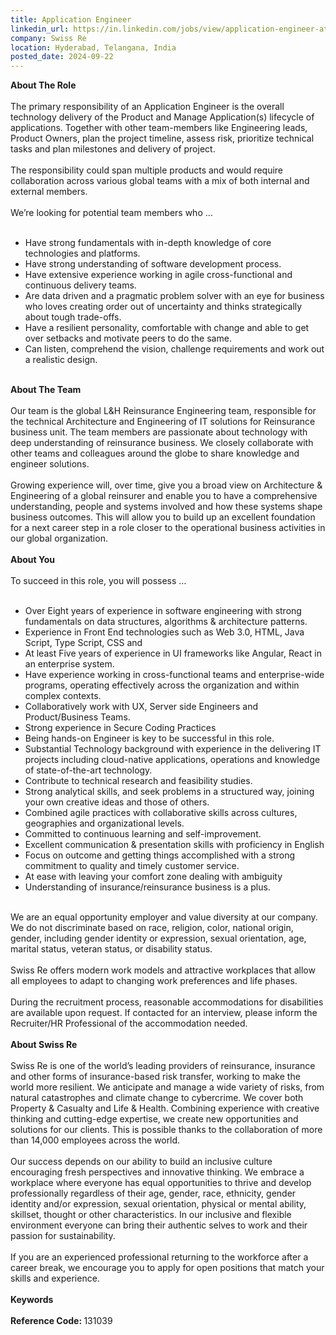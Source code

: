 ```yaml
---
title: Application Engineer
linkedin_url: https://in.linkedin.com/jobs/view/application-engineer-at-swiss-re-4011966580?position=3&pageNum=7&refId=74tKQDqzLKTtske%2BQuQRbA%3D%3D&trackingId=VAhQpXiutKy1eMvcpPRhHA%3D%3D
company: Swiss Re
location: Hyderabad, Telangana, India
posted_date: 2024-09-22
---
```


<div class="description__text description__text--rich">
<section class="show-more-less-html" data-max-lines="5">
<div class="show-more-less-html__markup show-more-less-html__markup--clamp-after-5 relative overflow-hidden">
<strong>About The Role<br/><br/></strong>The primary responsibility of an Application Engineer is the overall technology delivery of the Product and Manage Application(s) lifecycle of applications. Together with other team-members like Engineering leads, Product Owners, plan the project timeline, assess risk, prioritize technical tasks and plan milestones and delivery of project.<br/><br/>The responsibility could span multiple products and would require collaboration across various global teams with a mix of both internal and external members.<br/><br/>We’re looking for potential team members who …<br/><br/><ul><li>Have strong fundamentals with in-depth knowledge of core technologies and platforms.</li><li>Have strong understanding of software development process.</li><li>Have extensive experience working in agile cross-functional and continuous delivery teams.</li><li>Are data driven and a pragmatic problem solver with an eye for business who loves creating order out of uncertainty and thinks strategically about tough trade-offs.</li><li>Have a resilient personality, comfortable with change and able to get over setbacks and motivate peers to do the same. </li><li>Can listen, comprehend the vision, challenge requirements and work out a realistic design.<br/><br/></li></ul><strong>About The Team<br/><br/></strong>Our team is the global L&amp;H Reinsurance Engineering team, responsible for the technical Architecture and Engineering of IT solutions for Reinsurance business unit. The team members are passionate about technology with deep understanding of reinsurance business. We closely collaborate with other teams and colleagues around the globe to share knowledge and engineer solutions.<br/><br/>Growing experience will, over time, give you a broad view on Architecture &amp; Engineering of a global reinsurer and enable you to have a comprehensive understanding, people and systems involved and how these systems shape business outcomes. This will allow you to build up an excellent foundation for a next career step in a role closer to the operational business activities in our global organization.<br/><br/><strong>About You<br/><br/></strong>To succeed in this role, you will possess …<br/><br/><ul><li>Over Eight years of experience in software engineering with strong fundamentals on data structures, algorithms &amp; architecture patterns. </li><li>Experience in Front End technologies such as Web 3.0, HTML, Java Script, Type Script, CSS and </li><li>At least Five years of experience in UI frameworks like Angular, React in an enterprise system.</li><li>Have experience working in cross-functional teams and enterprise-wide programs, operating effectively across the organization and within complex contexts.</li><li>Collaboratively work with UX, Server side Engineers and Product/Business Teams. </li><li>Strong experience in Secure Coding Practices </li><li>Being hands-on Engineer is key to be successful in this role.</li><li>Substantial Technology background with experience in the delivering IT projects including cloud-native applications, operations and knowledge of state-of-the-art technology. </li><li>Contribute to technical research and feasibility studies. </li><li>Strong analytical skills, and seek problems in a structured way, joining your own creative ideas and those of others. </li><li>Combined agile practices with collaborative skills across cultures, geographies and organizational levels.</li><li>Committed to continuous learning and self-improvement.</li><li>Excellent communication &amp; presentation skills with proficiency in English</li><li>Focus on outcome and getting things accomplished with a strong commitment to quality and timely customer service.</li><li>At ease with leaving your comfort zone dealing with ambiguity</li><li>Understanding of insurance/reinsurance business is a plus.<br/><br/></li></ul>We are an equal opportunity employer and value diversity at our company. We do not discriminate based on race, religion, color, national origin, gender, including gender identity or expression, sexual orientation, age, marital status, veteran status, or disability status.<br/><br/>Swiss Re offers modern work models and attractive workplaces that allow all employees to adapt to changing work preferences and life phases.<br/><br/>During the recruitment process, reasonable accommodations for disabilities are available upon request. If contacted for an interview, please inform the Recruiter/HR Professional of the accommodation needed.<br/><br/><strong>About Swiss Re<br/><br/></strong>Swiss Re is one of the world’s leading providers of reinsurance, insurance and other forms of insurance-based risk transfer, working to make the world more resilient. We anticipate and manage a wide variety of risks, from natural catastrophes and climate change to cybercrime. We cover both Property &amp; Casualty and Life &amp; Health. Combining experience with creative thinking and cutting-edge expertise, we create new opportunities and solutions for our clients. This is possible thanks to the collaboration of more than 14,000 employees across the world.<br/><br/>Our success depends on our ability to build an inclusive culture encouraging fresh perspectives and innovative thinking. We embrace a workplace where everyone has equal opportunities to thrive and develop professionally regardless of their age, gender, race, ethnicity, gender identity and/or expression, sexual orientation, physical or mental ability, skillset, thought or other characteristics. In our inclusive and flexible environment everyone can bring their authentic selves to work and their passion for sustainability.<br/><br/>If you are an experienced professional returning to the workforce after a career break, we encourage you to apply for open positions that match your skills and experience.<br/><br/><strong>Keywords<br/><br/></strong><strong>Reference Code: </strong>131039
        </div>


<!-- --> </section>
</div>